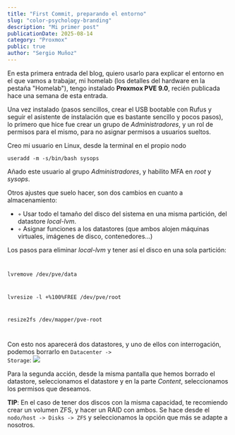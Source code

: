 ```yaml
---
title: "First Commit, preparando el entorno"
slug: "color-psychology-branding"
description: "Mi primer post"
publicationDate: 2025-08-14
category: "Proxmox"
public: true
author: "Sergio Muñoz"
---
```


En esta primera entrada del blog, quiero usarlo para explicar el entorno en el que vamos a trabajar, mi homelab (los detalles del hardware en la pestaña "Homelab"), tengo instalado <b>Proxmox PVE 9.0</b>, recién publicada hace una semana de esta entrada.

Una vez instalado (pasos sencillos, crear el USB bootable con Rufus y seguir el asistente de instalación que es bastante sencillo y pocos pasos), lo primero que hice fue crear un grupo de <i>Administradores</i>, y un rol de permisos para el mismo, para no asignar permisos a usuarios sueltos.

Creo mi usuario en Linux, desde la terminal en el propio nodo

<code class="bash">useradd -m -s/bin/bash sysops</code>

Añado este usuario al grupo <i>Administradores</i>, y habilito MFA en <i>root</i> y <i>sysops</i>.

Otros ajustes que suelo hacer, son dos cambios en cuanto a almacenamiento:
    <ul class="list">
        <li>◦ Usar todo el tamaño del disco del sistema en una misma partición, del datastore <i>local-lvm</i>.</li>
        <li>◦ Asignar funciones a los datastores (que ambos alojen máquinas virtuales, imágenes de disco, contenedores...)</li>
    </ul>

Los pasos para eliminar <i>local-lvm</i> y tener así el disco en una sola partición:
<code class="bash">
<p>lvremove /dev/pve/data</p>
<p>lvresize -l +%100%FREE /dev/pve/root</p>
<p>resize2fs /dev/mapper/pve-root</p>
</code>

Con esto nos aparecerá dos datastores, y uno de ellos con interrogación, podemos borrarlo en <code>Datacenter -> Storage</code>:
<img src="/posts/images/datastores.jpg"/>

Para la segunda acción, desde la misma pantalla que hemos borrado el datastore, seleccionamos el datastore y en la parte <i>Content</i>, seleccionamos los permisos que deseamos.

<b>TIP</b>: En el caso de tener dos discos con la misma capacidad, te recomiendo crear un volumen ZFS, y hacer un RAID con ambos.
Se hace desde el <code>nodo/host -> Disks -> ZFS</code> y seleccionamos la opción que más se adapte a nosotros.
